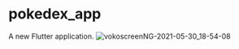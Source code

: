 # pokedex_app

A new Flutter application.
![vokoscreenNG-2021-05-30_18-54-08](https://user-images.githubusercontent.com/74013091/120111216-c2e62b80-c179-11eb-9096-92a2a8a79b55.gif)
